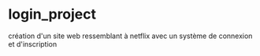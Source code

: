 # login_project
création d'un site web ressemblant à netflix avec un système de connexion et d'inscription
